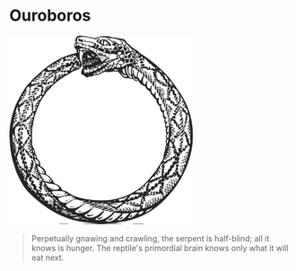 # Ouroboros

![image](.pix/ouroboros.webp)

> Perpetually gnawing and crawling, the serpent is half-blind; all it knows is hunger. The reptile's primordial brain knows only what it will eat next.
